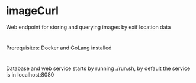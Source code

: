 # imageCurl
Web endpoint for storing and querying images by exif location data

#
Prerequisites: Docker and GoLang installed
#
Database and web service starts by running ./run.sh, by default the service is in localhost:8080